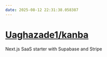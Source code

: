 ```yaml
---
date: 2025-08-12 22:31:38.058387
---
```


# [Uaghazade1/kanba](https://github.com/Uaghazade1/kanba)

Next.js SaaS starter with Supabase and Stripe